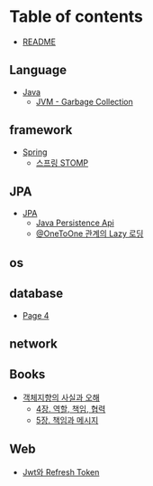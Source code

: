# Table of contents

* [README](README.md)

## Language

* [Java](language/java/README.md)
  * [JVM - Garbage Collection](language/java/jvm-garbage-collection.md)

## framework

* [Spring](framework/spring/README.md)
  * [스프링 STOMP](framework/spring/page-2.md)

## JPA

* [JPA](jpa/jpa/README.md)
  * [Java Persistence Api](jpa/jpa/java-persistence-api.md)
  * [@OneToOne 관계의 Lazy 로딩](jpa/jpa/onetoone-lazy.md)

## os

<!-- * [Page 3](os/page-3.md) -->

## database

* [Page 4](database/page-4.md)

## network

<!-- * [Page 5](network/page-5.md) -->

## Books

* [객체지향의 사실과 오해](books/undefined/README.md)
  * [4장. 역할, 책임, 협력](books/undefined/4-..md)
  * [5장. 책임과 메시지](books/undefined/5-..md)

## Web

* [Jwt와 Refresh Token](etc/page-1.md)
